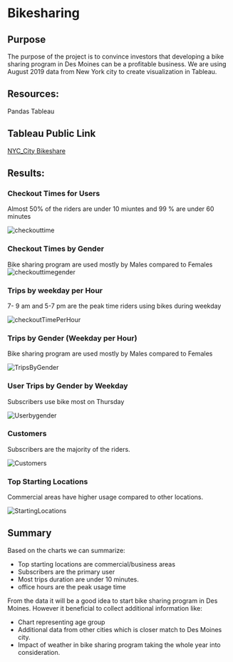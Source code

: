 # Bikesharing

## Purpose

The purpose of the project is to convince investors that developing a bike sharing program in Des Moines can be a profitable business. We are using August 2019 data from New York city to create visualization in Tableau.

## Resources:

Pandas
Tableau

## Tableau Public Link
[NYC_City Bikeshare](https://public.tableau.com/app/profile/nithin.jacob.james/viz/NYCCitibike_Challenge/NYCCitibikestory)

## Results:
### Checkout Times for Users
Almost 50% of the riders are under 10 miuntes and 99 % are under 60 minutes

 ![checkouttime](https://github.com/11nithin/Bikesharing/blob/main/Resources/Checkout%20Times%20for%20Users.JPG)
 
### Checkout Times by Gender
 Bike sharing program are used mostly by Males compared to Females
 ![checkouttimegender](https://github.com/11nithin/Bikesharing/blob/main/Resources/Checkout%20Times%20by%20Gender.JPG)

 
 ### Trips by weekday per Hour
 
 7- 9 am and 5-7 pm are the peak time riders using bikes during weekday
 
 ![checkoutTimePerHour](https://github.com/11nithin/Bikesharing/blob/main/Resources/Trips%20by%20Weekday%20per%20Hour.JPG)
 
 
 ### Trips by Gender (Weekday per Hour)
 
  Bike sharing program are used mostly by Males compared to Females
  
 ![TripsByGender](https://github.com/11nithin/Bikesharing/blob/main/Resources/Trips%20by%20Gender.JPG)
 
 
 ### User Trips by Gender by Weekday
 
 Subscribers use bike most on Thursday

 ![Userbygender](https://github.com/11nithin/Bikesharing/blob/main/Resources/User%20Trips%20by%20Gender%20by%20Weekday.JPG)
 
 
 ### Customers
 Subscribers are the majority of the riders.	
 
 ![Customers](https://github.com/11nithin/Bikesharing/blob/main/Resources/Customers.JPG)
 
 
 ### Top Starting Locations
 
 Commercial areas have higher usage compared to other locations.
 
 ![StartingLocations](https://github.com/11nithin/Bikesharing/blob/main/Resources/Top%20Starting%20locations.JPG)

## Summary

Based on the charts we can summarize:

- Top starting locations are commercial/business areas
- Subscribers are the primary user
- Most trips duration are under 10 minutes.
- office hours are the peak usage time

From the data it will be a good idea to start bike sharing program in Des Moines. However it beneficial to collect additional information like:

- Chart representing age group 
- Additional data from other cities which is closer match to Des Moines city.
- Impact of weather in bike sharing program taking the whole year into consideration.
